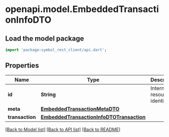# openapi.model.EmbeddedTransactionInfoDTO

## Load the model package
```dart
import 'package:symbol_rest_client/api.dart';
```

## Properties
Name | Type | Description | Notes
------------ | ------------- | ------------- | -------------
**id** | **String** | Internal resource identifier. | 
**meta** | [**EmbeddedTransactionMetaDTO**](EmbeddedTransactionMetaDTO.md) |  | 
**transaction** | [**EmbeddedTransactionInfoDTOTransaction**](EmbeddedTransactionInfoDTOTransaction.md) |  | 

[[Back to Model list]](../README.md#documentation-for-models) [[Back to API list]](../README.md#documentation-for-api-endpoints) [[Back to README]](../README.md)


